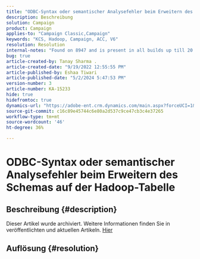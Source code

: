 ```yaml
---
title: "ODBC-Syntax oder semantischer Analysefehler beim Erweitern des Schemas auf der Hadoop-Tabelle"
description: Beschreibung
solution: Campaign
product: Campaign
applies-to: "Campaign Classic,Campaign"
keywords: "KCS, Hadoop, Campaign, ACC, V6"
resolution: Resolution
internal-notes: "Found on 8947 and is present in all builds up till 20.2.  Internal Support ticket: TK178548"
bug: true
article-created-by: Tanay Sharma .
article-created-date: "9/19/2022 12:55:55 PM"
article-published-by: Eshaa Tiwari
article-published-date: "5/2/2024 5:47:53 PM"
version-number: 3
article-number: KA-15233
hide: true
hidefromtoc: true
dynamics-url: "https://adobe-ent.crm.dynamics.com/main.aspx?forceUCI=1&pagetype=entityrecord&etn=knowledgearticle&id=9444595f-1a38-ed11-9db1-002248086735"
source-git-commit: c16c89e45744c6e80a2d537c9ce47cb3c4e37265
workflow-type: tm+mt
source-wordcount: '46'
ht-degree: 36%

---
```


# ODBC-Syntax oder semantischer Analysefehler beim Erweitern des Schemas auf der Hadoop-Tabelle

## Beschreibung {#description}

Dieser Artikel wurde archiviert. Weitere Informationen finden Sie in veröffentlichten und aktuellen Artikeln. [Hier](https://experienceleague.adobe.com/search.html?lang=de#sort=relevancy)

## Auflösung {#resolution}

